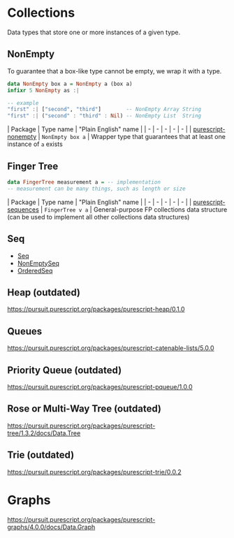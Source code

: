 # Collections

Data types that store one or more instances of a given type.

## NonEmpty

To guarantee that a box-like type cannot be empty, we wrap it with a type.

```purescript
data NonEmpty box a = NonEmpty a (box a)
infixr 5 NonEmpty as :|

-- example
"first" :| ["second", "third"]        -- NonEmpty Array String
"first" :| ("second" : "third" : Nil) -- NonEmpty List  String
```

| Package | Type name | "Plain English" name |
| - | - | - | - | - |
| [purescript-nonempty](https://pursuit.purescript.org/packages/purescript-nonempty/5.0.0/docs/Data.NonEmpty) | `NonEmpty box a` | Wrapper type that guarantees that at least one instance of `a` exists


## Finger Tree

```purescript
data FingerTree measurement a = -- implementation
-- measurement can be many things, such as length or size
```

| Package | Type name | "Plain English" name |
| - | - | - | - | - |
| [purescript-sequences](https://pursuit.purescript.org/packages/purescript-sequences/1.0.3/docs/Data.FingerTree) | `FingerTree v a` | General-purpose FP collections data structure<br>(can be used to implement all other collections data structures)

## Seq

- [Seq](https://pursuit.purescript.org/packages/purescript-sequences/1.0.3/docs/Data.Sequence)
- [NonEmptySeq](https://pursuit.purescript.org/packages/purescript-sequences/1.0.3/docs/Data.Sequence.NonEmpty)
- [OrderedSeq](https://pursuit.purescript.org/packages/purescript-sequences/1.0.3/docs/Data.Sequence.Ordered)

## Heap (outdated)

https://pursuit.purescript.org/packages/purescript-heap/0.1.0

## Queues

https://pursuit.purescript.org/packages/purescript-catenable-lists/5.0.0

## Priority Queue (outdated)

https://pursuit.purescript.org/packages/purescript-pqueue/1.0.0

## Rose or Multi-Way Tree (outdated)

https://pursuit.purescript.org/packages/purescript-tree/1.3.2/docs/Data.Tree

## Trie (outdated)

https://pursuit.purescript.org/packages/purescript-trie/0.0.2

# Graphs

https://pursuit.purescript.org/packages/purescript-graphs/4.0.0/docs/Data.Graph
